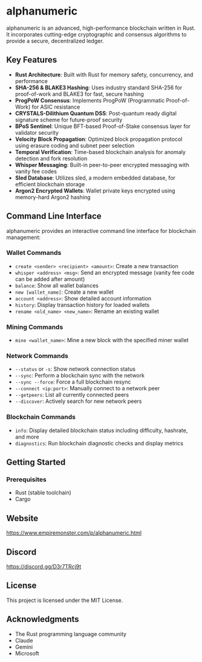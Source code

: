 # alphanumeric

alphanumeric is an advanced, high-performance blockchain written in Rust. It incorporates cutting-edge cryptographic and consensus algorithms to provide a secure, decentralized ledger.

## Key Features

- **Rust Architecture**: Built with Rust for memory safety, concurrency, and performance 
- **SHA-256 & BLAKE3 Hashing**: Uses industry standard SHA-256 for proof-of-work and BLAKE3 for fast, secure hashing
- **ProgPoW Consensus**: Implements ProgPoW (Programmatic Proof-of-Work) for ASIC resistance 
- **CRYSTALS-Dilithium Quantum DSS**: Post-quantum ready digital signature scheme for future-proof security
- **BPoS Sentinel**: Unique BFT-based Proof-of-Stake consensus layer for validator security
- **Velocity Block Propagation**: Optimized block propagation protocol using erasure coding and subnet peer selection
- **Temporal Verification**: Time-based blockchain analysis for anomaly detection and fork resolution
- **Whisper Messaging**: Built-in peer-to-peer encrypted messaging with vanity fee codes
- **Sled Database**: Utilizes sled, a modern embedded database, for efficient blockchain storage
- **Argon2 Encrypted Wallets**: Wallet private keys encrypted using memory-hard Argon2 hashing

## Command Line Interface

alphanumeric provides an interactive command line interface for blockchain management:

### Wallet Commands
- `create <sender> <recipient> <amount>`: Create a new transaction
- `whisper <address> <msg>`: Send an encrypted message (vanity fee code can be added after amount)
- `balance`: Show all wallet balances  
- `new [wallet_name]`: Create a new wallet
- `account <address>`: Show detailed account information
- `history`: Display transaction history for loaded wallets
- `rename <old_name> <new_name>`: Rename an existing wallet

### Mining Commands  
- `mine <wallet_name>`: Mine a new block with the specified miner wallet

### Network Commands
- `--status` or `-s`: Show network connection status
- `--sync`: Perform a blockchain sync with the network  
- `--sync --force`: Force a full blockchain resync
- `--connect <ip:port>`: Manually connect to a network peer
- `--getpeers`: List all currently connected peers
- `--discover`: Actively search for new network peers

### Blockchain Commands
- `info`: Display detailed blockchain status including difficulty, hashrate, and more 
- `diagnostics`: Run blockchain diagnostic checks and display metrics

## Getting Started

### Prerequisites
- Rust (stable toolchain)
- Cargo

## Website
https://www.empiremonster.com/p/alphanumeric.html

## Discord
https://discord.gg/D3r7TRcj9t

## License
This project is licensed under the MIT License.

## Acknowledgments
- The Rust programming language community
- Claude
- Gemini
- Microsoft
